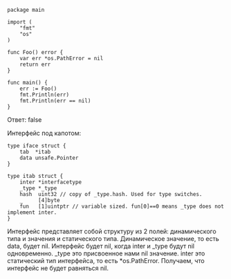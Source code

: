 ```Golang
package main
 
import (
    "fmt"
    "os"
)
 
func Foo() error {
    var err *os.PathError = nil
    return err
}
 
func main() {
    err := Foo()
    fmt.Println(err)
    fmt.Println(err == nil)
}

```

Ответ: <nil> false

Интерфейс под капотом:

```Golang
type iface struct {
	tab  *itab
	data unsafe.Pointer
}
```

```Golang
type itab struct {
	inter *interfacetype
	_type *_type
	hash  uint32 // copy of _type.hash. Used for type switches.
	_     [4]byte
	fun   [1]uintptr // variable sized. fun[0]==0 means _type does not implement inter.
}
```

Интерфейс представляет собой структуру из 2 полей: динамического типа и значения и статического типа.
Динамическое значение, то есть data, будет nil. Интерфейс будет nil, когда inter и _type будут nil одновременно. 
_type это присвоенное нами nil значение. inter это статический тип интерфейса, то есть *os.PathError.
Получаем, что интерфейс не будет равняться nil.
